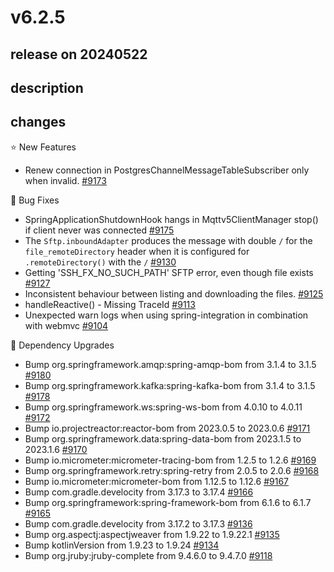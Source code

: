 # v6.2.5

## release on 20240522

## description

## changes

⭐ New Features

* Renew connection in PostgresChannelMessageTableSubscriber only when invalid. <a href="https://github.com/spring-projects/spring-integration/issues/9173" data-hovercard-type="issue" data-hovercard-url="/spring-projects/spring-integration/issues/9173/hovercard">#9173</a>

🐞 Bug Fixes

* SpringApplicationShutdownHook hangs in Mqttv5ClientManager stop() if client never was connected <a href="https://github.com/spring-projects/spring-integration/issues/9175" data-hovercard-type="issue" data-hovercard-url="/spring-projects/spring-integration/issues/9175/hovercard">#9175</a>
* The <code>Sftp.inboundAdapter</code> produces the message with double <code>/</code> for the <code>file\_remoteDirectory</code> header when it is configured for <code>.remoteDirectory()</code> with the <code>/</code> <a href="https://github.com/spring-projects/spring-integration/issues/9130" data-hovercard-type="issue" data-hovercard-url="/spring-projects/spring-integration/issues/9130/hovercard">#9130</a>
* Getting 'SSH_FX_NO_SUCH_PATH' SFTP error, even though file exists <a href="https://github.com/spring-projects/spring-integration/issues/9127" data-hovercard-type="issue" data-hovercard-url="/spring-projects/spring-integration/issues/9127/hovercard">#9127</a>
* Inconsistent behaviour between listing and downloading the files. <a href="https://github.com/spring-projects/spring-integration/issues/9125" data-hovercard-type="issue" data-hovercard-url="/spring-projects/spring-integration/issues/9125/hovercard">#9125</a>
* handleReactive() - Missing TraceId <a href="https://github.com/spring-projects/spring-integration/issues/9113" data-hovercard-type="issue" data-hovercard-url="/spring-projects/spring-integration/issues/9113/hovercard">#9113</a>
* Unexpected warn logs when using spring-integration in combination with webmvc <a href="https://github.com/spring-projects/spring-integration/issues/9104" data-hovercard-type="issue" data-hovercard-url="/spring-projects/spring-integration/issues/9104/hovercard">#9104</a>

🔨 Dependency Upgrades

* Bump org.springframework.amqp:spring-amqp-bom from 3.1.4 to 3.1.5 <a href="https://github.com/spring-projects/spring-integration/pull/9180" data-hovercard-type="pull_request" data-hovercard-url="/spring-projects/spring-integration/pull/9180/hovercard">#9180</a>
* Bump org.springframework.kafka:spring-kafka-bom from 3.1.4 to 3.1.5 <a href="https://github.com/spring-projects/spring-integration/pull/9178" data-hovercard-type="pull_request" data-hovercard-url="/spring-projects/spring-integration/pull/9178/hovercard">#9178</a>
* Bump org.springframework.ws:spring-ws-bom from 4.0.10 to 4.0.11 <a href="https://github.com/spring-projects/spring-integration/pull/9172" data-hovercard-type="pull_request" data-hovercard-url="/spring-projects/spring-integration/pull/9172/hovercard">#9172</a>
* Bump io.projectreactor:reactor-bom from 2023.0.5 to 2023.0.6 <a href="https://github.com/spring-projects/spring-integration/pull/9171" data-hovercard-type="pull_request" data-hovercard-url="/spring-projects/spring-integration/pull/9171/hovercard">#9171</a>
* Bump org.springframework.data:spring-data-bom from 2023.1.5 to 2023.1.6 <a href="https://github.com/spring-projects/spring-integration/pull/9170" data-hovercard-type="pull_request" data-hovercard-url="/spring-projects/spring-integration/pull/9170/hovercard">#9170</a>
* Bump io.micrometer:micrometer-tracing-bom from 1.2.5 to 1.2.6 <a href="https://github.com/spring-projects/spring-integration/pull/9169" data-hovercard-type="pull_request" data-hovercard-url="/spring-projects/spring-integration/pull/9169/hovercard">#9169</a>
* Bump org.springframework.retry:spring-retry from 2.0.5 to 2.0.6 <a href="https://github.com/spring-projects/spring-integration/pull/9168" data-hovercard-type="pull_request" data-hovercard-url="/spring-projects/spring-integration/pull/9168/hovercard">#9168</a>
* Bump io.micrometer:micrometer-bom from 1.12.5 to 1.12.6 <a href="https://github.com/spring-projects/spring-integration/pull/9167" data-hovercard-type="pull_request" data-hovercard-url="/spring-projects/spring-integration/pull/9167/hovercard">#9167</a>
* Bump com.gradle.develocity from 3.17.3 to 3.17.4 <a href="https://github.com/spring-projects/spring-integration/pull/9166" data-hovercard-type="pull_request" data-hovercard-url="/spring-projects/spring-integration/pull/9166/hovercard">#9166</a>
* Bump org.springframework:spring-framework-bom from 6.1.6 to 6.1.7 <a href="https://github.com/spring-projects/spring-integration/pull/9165" data-hovercard-type="pull_request" data-hovercard-url="/spring-projects/spring-integration/pull/9165/hovercard">#9165</a>
* Bump com.gradle.develocity from 3.17.2 to 3.17.3 <a href="https://github.com/spring-projects/spring-integration/pull/9136" data-hovercard-type="pull_request" data-hovercard-url="/spring-projects/spring-integration/pull/9136/hovercard">#9136</a>
* Bump org.aspectj:aspectjweaver from 1.9.22 to 1.9.22.1 <a href="https://github.com/spring-projects/spring-integration/pull/9135" data-hovercard-type="pull_request" data-hovercard-url="/spring-projects/spring-integration/pull/9135/hovercard">#9135</a>
* Bump kotlinVersion from 1.9.23 to 1.9.24 <a href="https://github.com/spring-projects/spring-integration/pull/9134" data-hovercard-type="pull_request" data-hovercard-url="/spring-projects/spring-integration/pull/9134/hovercard">#9134</a>
* Bump org.jruby:jruby-complete from 9.4.6.0 to 9.4.7.0 <a href="https://github.com/spring-projects/spring-integration/pull/9118" data-hovercard-type="pull_request" data-hovercard-url="/spring-projects/spring-integration/pull/9118/hovercard">#9118</a>

